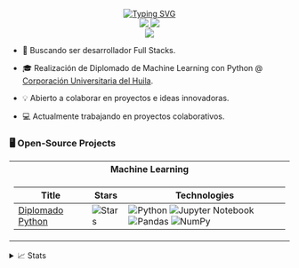 <p align="center">
<a href="https://github.com/brayamrt">
     <img src="https://readme-typing-svg.demolab.com?font=Georgia&size=18&duration=2000&pause=100&multiline=true&width=500&height=80&lines=Brayam+David+Ricardo;Systems+Engineer;Back-end+Dev" alt="Typing SVG" />
</a>
<br/>

<a href="https://www.linkedin.com/in/brayam-ricardo/">
    <img src="https://img.shields.io/badge/-Linkedin-blue?style=flat-square&logo=linkedin">
</a>
<a href="mailto:bdricardo71@gmail.com">
    <img src="https://img.shields.io/badge/-Email-red?style=flat-square&logo=gmail&logoColor=white">
</a>

<br/> 
<a href="https://github.com/brayamrt">
    <img src="https://github-stats-alpha.vercel.app/api?username=brayamrt&cc=22272e&tc=37BCF6&ic=fff&bc=0000">
</a>

</p>

* 📖 Buscando ser desarrollador Full Stacks.

* 🎓 Realización de Diplomado de Machine Learning con Python @ [Corporación Universitaria del Huila](https://corhuila.edu.co). 

* 💡 Abierto a colaborar en proyectos e ideas innovadoras.

* 💻 Actualmente trabajando en proyectos colaborativos.


### 🖥️ Open-Source Projects
<table>
<tr><th>Machine Learning </th>
<tr><td>

|Title | Stars | Technologies|
|--|--|--|
| [Diplomado Python](https://github.com/brayamrt/DiplomadoPython) | <img alt="Stars" src="https://img.shields.io/github/stars/brayamrt/DiplomadoPython?style=flat-square&labelColor=black"/> | ![Python](https://img.shields.io/badge/Python-black?style=flat-square&logo=python&logoColor=white) ![Jupyter Notebook](https://img.shields.io/badge/Jupyter-Notebook-black?style=flat-square&logo=jupyter&logoColor=white)  ![Pandas](https://img.shields.io/badge/Pandas-black?style=flat-square&logo=pandas&logoColor=white) ![NumPy](https://img.shields.io/badge/NumPy-black?style=flat-square&logo=numpy&logoColor=white) |

     
</td></tr> </table>

<details>
<summary>📈 Stats</summary>
<br>
My Github Stats

![](http://github-profile-summary-cards.vercel.app/api/cards/profile-details?username=brayamrt&theme=dracula) 

![](http://github-profile-summary-cards.vercel.app/api/cards/repos-per-language?username=brayamrt&theme=dracula) 
![](http://github-profile-summary-cards.vercel.app/api/cards/most-commit-language?username=brayamrt&theme=dracula)
</details>

